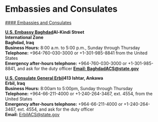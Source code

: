 # Embassies and Consulates

[#### Embassies and Consulates](javascript:void(0); "Embassies and Consulates")

[**U.S. Embassy Baghdad**](https://iq.usembassy.gov/)**Al-Kindi Street**  
**International Zone**  
**Baghdad, Iraq  
Business Hours:** 8:00 a.m. to 5:00 p.m., Sunday through Thursday  
**Telephone:** +964-760-030-3000 or +1-301-985-8841 from the United States  
**Emergency after-hours telephone:** +964-760-030-3000 or +1-301-985-8841, and ask for the duty officer **[Email: BaghdadACS@state.gov](mailto:Email:%20BaghdadACS@state.gov)**

[**U.S. Consulate General Erbil**](https://iq.usembassy.gov/erbil/)**413 Ishtar, Ankawa**  
**Erbil, Iraq**  
**Business Hours:** 8:00am to 5:00pm, Sunday through Thursday  
**Telephone:** +964-66-211-4000 or +1-240-264-3467, ext. 4554, from the United States  
**Emergency after-hours telephone:** +964-66-211-4000 or +1-240-264-3467, ext. 4554, and ask for the duty officer  
**Email:** [ErbilACS@state.gov](mailto:ErbilACS@state.gov)